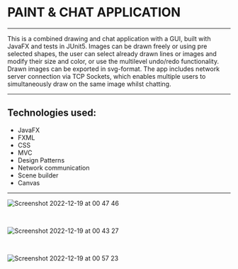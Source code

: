 # PAINT & CHAT APPLICATION

---

This is a combined drawing and chat application with a GUI, built with JavaFX and tests in JUnit5. Images can be drawn freely or using pre selected shapes, the user can select already drawn lines or images and modify their size and color, or use the multilevel undo/redo functionality. Drawn images can be exported in svg-format. The app includes network server connection via TCP Sockets, which enables multiple users to simultaneously draw on the same image whilst chatting. 

---

## Technologies used:

- JavaFX
- FXML
- CSS
- MVC
- Design Patterns
- Network communication
- Scene builder
- Canvas 

---

![Screenshot 2022-12-19 at 00 47 46](https://user-images.githubusercontent.com/103879144/208325928-97f88ad4-1d05-4a67-80f3-6b1469656726.png)

</br>

![Screenshot 2022-12-19 at 00 43 27](https://user-images.githubusercontent.com/103879144/208325979-44b7fb36-ee0f-4837-b8b2-5ba4317e1d7d.png)

</br>

![Screenshot 2022-12-19 at 00 57 23](https://user-images.githubusercontent.com/103879144/208326313-cf5a0b02-894e-44e5-b286-307e418b946c.png)





